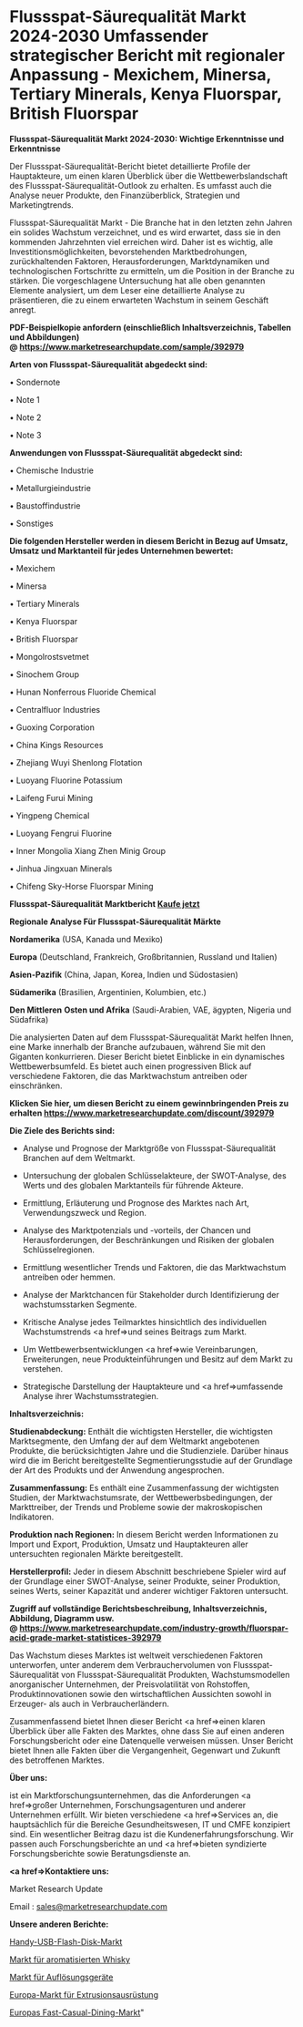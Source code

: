 # Flussspat-Säurequalität Markt 2024-2030 Umfassender strategischer Bericht mit regionaler Anpassung - Mexichem, Minersa, Tertiary Minerals, Kenya Fluorspar, British Fluorspar

<strong>Flussspat-Säurequalität Markt 2024-2030: Wichtige Erkenntnisse und Erkenntnisse</strong>

Der Flussspat-Säurequalität-Bericht bietet detaillierte Profile der Hauptakteure, um einen klaren Überblick über die Wettbewerbslandschaft des Flussspat-Säurequalität-Outlook zu erhalten. Es umfasst auch die Analyse neuer Produkte, den Finanzüberblick, Strategien und Marketingtrends.

Flussspat-Säurequalität Markt - Die Branche hat in den letzten zehn Jahren ein solides Wachstum verzeichnet, und es wird erwartet, dass sie in den kommenden Jahrzehnten viel erreichen wird. Daher ist es wichtig, alle Investitionsmöglichkeiten, bevorstehenden Marktbedrohungen, zurückhaltenden Faktoren, Herausforderungen, Marktdynamiken und technologischen Fortschritte zu ermitteln, um die Position in der Branche zu stärken. Die vorgeschlagene Untersuchung hat alle oben genannten Elemente analysiert, um dem Leser eine detaillierte Analyse zu präsentieren, die zu einem erwarteten Wachstum in seinem Geschäft anregt.

<strong><b>PDF-Beispielkopie anfordern (einschließlich Inhaltsverzeichnis, Tabellen und Abbildungen) @ </b></strong><strong><a href=https://www.marketresearchupdate.com/sample/392979><strong>https://www.marketresearchupdate.com/sample/392979</u></a></strong></strong>

<strong>Arten von Flussspat-Säurequalität abgedeckt sind:</strong>

• Sondernote

• Note 1

• Note 2

• Note 3

<strong>Anwendungen von Flussspat-Säurequalität abgedeckt sind:</strong>

• Chemische Industrie

• Metallurgieindustrie

• Baustoffindustrie

• Sonstiges

<strong>Die folgenden Hersteller werden in diesem Bericht in Bezug auf Umsatz, Umsatz und Marktanteil für jedes Unternehmen bewertet:</strong>

• Mexichem

• Minersa

• Tertiary Minerals

• Kenya Fluorspar

• British Fluorspar

• Mongolrostsvetmet

• Sinochem Group

• Hunan Nonferrous Fluoride Chemical

• Centralfluor Industries

• Guoxing Corporation

• China Kings Resources

• Zhejiang Wuyi Shenlong Flotation

• Luoyang Fluorine Potassium

• Laifeng Furui Mining

• Yingpeng Chemical

• Luoyang Fengrui Fluorine

• Inner Mongolia Xiang Zhen Minig Group

• Jinhua Jingxuan Minerals

• Chifeng Sky-Horse Fluorspar Mining

<strong>Flussspat-Säurequalität Marktbericht <a href=https://www.marketresearchupdate.com/buynow/392979>Kaufe jetzt</a></strong>

<strong>Regionale Analyse Für Flussspat-Säurequalität Märkte</strong>

<strong>Nordamerika</strong> (USA, Kanada und Mexiko)

<strong>Europa</strong> (Deutschland, Frankreich, Großbritannien, Russland und Italien)

<strong>Asien-Pazifik</strong> (China, Japan, Korea, Indien und Südostasien)

<strong>Südamerika</strong> (Brasilien, Argentinien, Kolumbien, etc.)

<strong>Den Mittleren</strong> <strong>Osten und Afrika</strong> (Saudi-Arabien, VAE, ägypten, Nigeria und Südafrika)

Die analysierten Daten auf dem Flussspat-Säurequalität Markt helfen Ihnen, eine Marke innerhalb der Branche aufzubauen, während Sie mit den Giganten konkurrieren. Dieser Bericht bietet Einblicke in ein dynamisches Wettbewerbsumfeld. Es bietet auch einen progressiven Blick auf verschiedene Faktoren, die das Marktwachstum antreiben oder einschränken.

<strong>Klicken Sie hier, um diesen Bericht zu einem gewinnbringenden Preis zu erhalten
</strong><strong><a href=https://www.marketresearchupdate.com/discount/392979>https://www.marketresearchupdate.com/discount/392979</b></u></strong></a>

<strong>Die Ziele des Berichts sind:</strong>

- Analyse und Prognose der Marktgröße von Flussspat-Säurequalität Branchen auf dem Weltmarkt.

- Untersuchung der globalen Schlüsselakteure, der SWOT-Analyse, des Werts und des globalen Marktanteils für führende Akteure.

- Ermittlung, Erläuterung und Prognose des Marktes nach Art, Verwendungszweck und Region.

- Analyse des Marktpotenzials und -vorteils, der Chancen und Herausforderungen, der Beschränkungen und Risiken der globalen Schlüsselregionen.

- Ermittlung wesentlicher Trends und Faktoren, die das Marktwachstum antreiben oder hemmen.

- Analyse der Marktchancen für Stakeholder durch Identifizierung der wachstumsstarken Segmente.

- Kritische Analyse jedes Teilmarktes hinsichtlich des individuellen Wachstumstrends <a href=>und</a> seines Beitrags zum Markt.

- Um Wettbewerbsentwicklungen <a href=>wie</a> Vereinbarungen, Erweiterungen, neue Produkteinführungen und Besitz auf dem Markt zu verstehen.

- Strategische Darstellung der Hauptakteure und <a href=>umfas</a>sende Analyse ihrer Wachstumsstrategien.

<strong>Inhaltsverzeichnis:</strong>

<strong>Studienabdeckung:</strong> Enthält die wichtigsten Hersteller, die wichtigsten Marktsegmente, den Umfang der auf dem Weltmarkt angebotenen Produkte, die berücksichtigten Jahre und die Studienziele. Darüber hinaus wird die im Bericht bereitgestellte Segmentierungsstudie auf der Grundlage der Art des Produkts und der Anwendung angesprochen.

<strong>Zusammenfassung:</strong> Es enthält eine Zusammenfassung der wichtigsten Studien, der Marktwachstumsrate, der Wettbewerbsbedingungen, der Markttreiber, der Trends und Probleme sowie der makroskopischen Indikatoren.

<strong>Produktion nach Regionen:</strong> In diesem Bericht werden Informationen zu Import und Export, Produktion, Umsatz und Hauptakteuren aller untersuchten regionalen Märkte bereitgestellt.

<strong>Herstellerprofil:</strong> Jeder in diesem Abschnitt beschriebene Spieler wird auf der Grundlage einer SWOT-Analyse, seiner Produkte, seiner Produktion, seines Werts, seiner Kapazität und anderer wichtiger Faktoren untersucht.

<strong><b>Zugriff auf vollständige Berichtsbeschreibung, Inhaltsverzeichnis, Abbildung, Diagramm usw. @ </b></strong><strong><a href=https://www.marketresearchupdate.com/industry-growth/fluorspar-acid-grade-market-statistices-392979>https://www.marketresearchupdate.com/industry-growth/fluorspar-acid-grade-market-statistices-392979</a></strong>

Das Wachstum dieses Marktes ist weltweit verschiedenen Faktoren unterworfen, unter anderem dem Verbrauchervolumen von Flussspat-Säurequalität von Flussspat-Säurequalität Produkten, Wachstumsmodellen anorganischer Unternehmen, der Preisvolatilität von Rohstoffen, Produktinnovationen sowie den wirtschaftlichen Aussichten sowohl in Erzeuger- als auch in Verbraucherländern.

Zusammenfassend bietet Ihnen dieser Bericht <a href=>einen</a> klaren Überblick über alle Fakten des Marktes, ohne dass Sie auf einen anderen Forschungsbericht oder eine Datenquelle verweisen müssen. Unser Bericht bietet Ihnen alle Fakten über die Vergangenheit, Gegenwart und Zukunft des betroffenen Marktes.

<strong>Über uns:</strong>

 ist ein Marktforschungsunternehmen, das die Anforderungen <a href=>großer</a> Unternehmen, Forschungsagenturen und anderer Unternehmen erfüllt. Wir bieten verschiedene <a href=>Services</a> an, die hauptsächlich für die Bereiche Gesundheitswesen, IT und CMFE konzipiert sind. Ein wesentlicher Beitrag dazu ist die Kundenerfahrungsforschung. Wir passen auch Forschungsberichte an und <a href=>bieten</a> syndizierte Forschungsberichte sowie Beratungsdienste an.

<strong><a href=>Kontaktiere uns:</a></strong>

Market Research Update

Email : sales@marketresearchupdate.com

<strong>Unsere anderen Berichte:</strong>

<a href=https://www.linkedin.com/pulse/moblie-phone-usb-flash-disk-market-insights>Handy-USB-Flash-Disk-Markt</a>

<a href=https://www.linkedin.com/pulse/flavored-whiskey-market-outlooks-2023-size>Markt für aromatisierten Whisky</a>

<a href=https://www.linkedin.com/pulse/dissolution-equipment-market-size-trends-consumption>Markt für Auflösungsgeräte</a>

<a href=https://www.linkedin.com/pulse/europe-extrusion-equipment-market-2023-industry>Europa-Markt für Extrusionsausrüstung</a>

<a href=https://www.linkedin.com/pulse/europe-fast-casual-dining-market-2023-2030-djhwf/>Europas Fast-Casual-Dining-Markt</a>"
